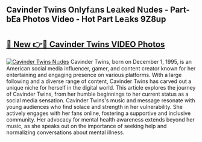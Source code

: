 ## Cavinder Twins Onlyf𝚊ns Le𝚊ked N𝚞des - Part-bEa Photos Video - Hot Part Le𝚊ks 9Z8up

# <h2><a href="http://ac33978.deff.icu/?id=Cavinder+Twins">🔗 New 👉🔴 Cavinder Twins VIDEO Photos</a></h2>

[![Cavinder Twins N𝚞des](https://i.imgur.com/rIISA9y.gif)](http://ac33978.deff.icu/?id=Cavinder+Twins)
Cavinder Twins, born on December 1, 1995, is an American social media influencer, gamer, and content creator known for her entertaining and engaging presence on various platforms. With a large following and a diverse range of content, Cavinder Twins has carved out a unique niche for herself in the digital world. This article explores the journey of Cavinder Twins, from her humble beginnings to her current status as a social media sensation. Cavinder Twins's music and message resonate with young audiences who find solace and strength in her vulnerability. She actively engages with her fans online, fostering a supportive and inclusive community. Her advocacy for mental health awareness extends beyond her music, as she speaks out on the importance of seeking help and normalizing conversations about mental illness.
